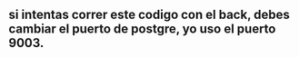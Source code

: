 ## si intentas correr este codigo con el back, debes cambiar el puerto de postgre, yo uso el puerto 9003.
